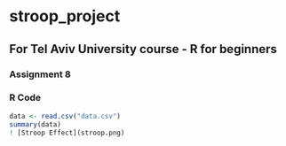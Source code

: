 # stroop_project
## For Tel Aviv University course - R for beginners
### Assignment 8

### R Code
```r
data <- read.csv("data.csv")
summary(data)
! [Stroop Effect](stroop.png)
